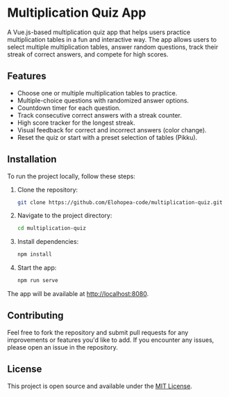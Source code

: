 
# Multiplication Quiz App

A Vue.js-based multiplication quiz app that helps users practice multiplication tables in a fun and interactive way. The app allows users to select multiple multiplication tables, answer random questions, track their streak of correct answers, and compete for high scores.

## Features

- Choose one or multiple multiplication tables to practice.
- Multiple-choice questions with randomized answer options.
- Countdown timer for each question.
- Track consecutive correct answers with a streak counter.
- High score tracker for the longest streak.
- Visual feedback for correct and incorrect answers (color change).
- Reset the quiz or start with a preset selection of tables (Pikku).

## Installation

To run the project locally, follow these steps:

1. Clone the repository:
   ```bash
   git clone https://github.com/Elohopea-code/multiplication-quiz.git
   ```

2. Navigate to the project directory:
   ```bash
   cd multiplication-quiz
   ```

3. Install dependencies:
   ```bash
   npm install
   ```

4. Start the app:
   ```bash
   npm run serve
   ```

The app will be available at [http://localhost:8080](http://localhost:8080).

## Contributing

Feel free to fork the repository and submit pull requests for any improvements or features you'd like to add. If you encounter any issues, please open an issue in the repository.

## License

This project is open source and available under the [MIT License](LICENSE).
